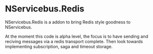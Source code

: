 NServicebus.Redis
=================

NServicebus.Redis is a addon to bring Redis style goodness to NServicebus. 

At the moment this code is alpha level, the focus is to have sending and reciving messages via a redis transport complete. Then look towards implementing subscription, saga and timeout storage.

